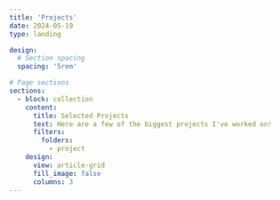 ```yaml
---
title: 'Projects'
date: 2024-05-19
type: landing

design:
  # Section spacing
  spacing: '5rem'

# Page sections
sections:
  - block: collection
    content:
      title: Selected Projects
      text: Here are a few of the biggest projects I've worked on!
      filters:
        folders:
          - project
    design:
      view: article-grid
      fill_image: false
      columns: 3
---
```

